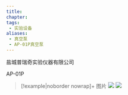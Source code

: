 ```yaml
---
title: 
chapter:
tags: 
 - 实验设备
aliases:
 - 真空泵
 - AP-01P真空泵
---
```


盐城普瑞奇实验仪器有限公司

AP-01P

> [!example|noborder nowrap]+ 图片
![](https://i0.hdslb.com/bfs/album/cd4a06a9750282d2bfc1790be4f518f6fe9e032c.jpg)
![](https://i0.hdslb.com/bfs/album/7aafb9c9c320098b553393da52a361f9da46e94c.jpg)